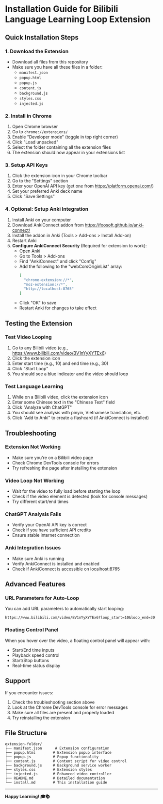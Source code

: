 # Installation Guide for Bilibili Language Learning Loop Extension

## Quick Installation Steps

### 1. Download the Extension
- Download all files from this repository
- Make sure you have all these files in a folder:
  - `manifest.json`
  - `popup.html`
  - `popup.js`
  - `content.js`
  - `background.js`
  - `styles.css`
  - `injected.js`

### 2. Install in Chrome
1. Open Chrome browser
2. Go to `chrome://extensions/`
3. Enable "Developer mode" (toggle in top right corner)
4. Click "Load unpacked"
5. Select the folder containing all the extension files
6. The extension should now appear in your extensions list

### 3. Setup API Keys
1. Click the extension icon in your Chrome toolbar
2. Go to the "Settings" section
3. Enter your OpenAI API key (get one from https://platform.openai.com/)
4. Set your preferred Anki deck name
5. Click "Save Settings"

### 4. Optional: Setup Anki Integration
1. Install Anki on your computer
2. Download AnkiConnect addon from https://foosoft.github.io/anki-connect/
3. Install the addon in Anki (Tools > Add-ons > Install Add-on)
4. Restart Anki
5. **Configure AnkiConnect Security** (Required for extension to work):
   - Open Anki
   - Go to Tools > Add-ons
   - Find "AnkiConnect" and click "Config"
   - Add the following to the "webCorsOriginList" array:
     ```json
     [
       "chrome-extension://*",
       "moz-extension://*",
       "http://localhost:8765"
     ]
     ```
   - Click "OK" to save
   - Restart Anki for changes to take effect

## Testing the Extension

### Test Video Looping
1. Go to any Bilibili video (e.g., https://www.bilibili.com/video/BV1nYyXYTEx6)
2. Click the extension icon
3. Enter start time (e.g., 10) and end time (e.g., 30)
4. Click "Start Loop"
5. You should see a blue indicator and the video should loop

### Test Language Learning
1. While on a Bilibili video, click the extension icon
2. Enter some Chinese text in the "Chinese Text" field
3. Click "Analyze with ChatGPT"
4. You should see analysis with pinyin, Vietnamese translation, etc.
5. Click "Add to Anki" to create a flashcard (if AnkiConnect is installed)

## Troubleshooting

### Extension Not Working
- Make sure you're on a Bilibili video page
- Check Chrome DevTools console for errors
- Try refreshing the page after installing the extension

### Video Loop Not Working
- Wait for the video to fully load before starting the loop
- Check if the video element is detected (look for console messages)
- Try different start/end times

### ChatGPT Analysis Fails
- Verify your OpenAI API key is correct
- Check if you have sufficient API credits
- Ensure stable internet connection

### Anki Integration Issues
- Make sure Anki is running
- Verify AnkiConnect is installed and enabled
- Check if AnkiConnect is accessible on localhost:8765

## Advanced Features

### URL Parameters for Auto-Loop
You can add URL parameters to automatically start looping:
```
https://www.bilibili.com/video/BV1nYyXYTEx6?loop_start=10&loop_end=30
```

### Floating Control Panel
When you hover over the video, a floating control panel will appear with:
- Start/End time inputs
- Playback speed control
- Start/Stop buttons
- Real-time status display

## Support

If you encounter issues:
1. Check the troubleshooting section above
2. Look at the Chrome DevTools console for error messages
3. Make sure all files are present and properly loaded
4. Try reinstalling the extension

## File Structure
```
extension-folder/
├── manifest.json      # Extension configuration
├── popup.html        # Extension popup interface
├── popup.js          # Popup functionality
├── content.js        # Content script for video control
├── background.js     # Background service worker
├── styles.css        # Extension styles
├── injected.js       # Enhanced video controller
├── README.md         # Detailed documentation
└── install.md        # This installation guide
```

---

**Happy Learning! 🎓📚** 